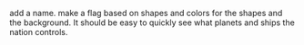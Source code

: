 add a name. make a flag based on shapes and colors for the shapes and the background. It should be easy to quickly see what planets and ships the nation controls. 
